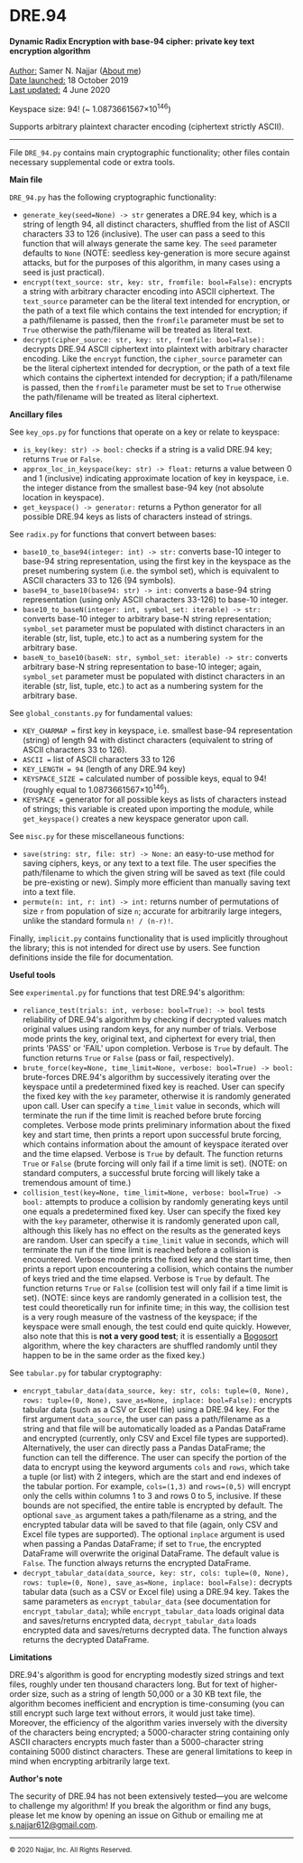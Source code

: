 # DRE.94
#### **Dynamic Radix Encryption with base-94 cipher: private key text encryption algorithm**

<u>Author:</u> Samer N. Najjar ([About me](https://najjarcv.imfast.io/))<br>
<u>Date launched:</u> 18 October 2019<br>
<u>Last updated:</u> 4 June 2020

Keyspace size: 94! (~ 1.0873661567×10<sup>146</sup>)

Supports arbitrary plaintext character encoding (ciphertext strictly ASCII).

---
File `DRE_94.py` contains main cryptographic functionality; other files contain necessary supplemental code or extra tools.

**Main file**

`DRE_94.py` has the following cryptographic functionality:
* `generate_key(seed=None) -> str` generates a DRE.94 key, which is a string of length 94, all distinct characters, shuffled from the list of ASCII characters 33 to 126 (inclusive). The user can pass a seed to this function that will always generate the same key. The `seed` parameter defaults to `None` (NOTE: seedless key-generation is more secure against attacks, but for the purposes of this algorithm, in many cases using a seed is just practical).
* `encrypt(text_source: str, key: str, fromfile: bool=False):` encrypts a string with arbitrary character encoding into ASCII ciphertext. The `text_source` parameter can be the literal text intended for encryption, or the path of a text file which contains the text intended for encryption; if a path/filename is passed, then the `fromfile` parameter must be set to `True` otherwise the path/filename will be treated as literal text.
* `decrypt(cipher_source: str, key: str, fromfile: bool=False):` decrypts DRE.94 ASCII ciphertext into plaintext with arbitrary character encoding. Like the `encrypt` function, the `cipher_source` parameter can be the literal ciphertext intended for decryption, or the path of a text file which contains the ciphertext intended for decryption; if a path/filename is passed, then the `fromfile` parameter must be set to `True` otherwise the path/filename will be treated as literal ciphertext.

**Ancillary files**

See `key_ops.py` for functions that operate on a key or relate to keyspace:
* `is_key(key: str) -> bool:` checks if a string is a valid DRE.94 key; returns `True` or `False`.
* `approx_loc_in_keyspace(key: str) -> float:` returns a value between 0 and 1 (inclusive) indicating approximate location of key in keyspace, i.e. the integer distance from the smallest base-94 key (not absolute location in keyspace).
* `get_keyspace() -> generator:` returns a Python generator for all possible DRE.94 keys as lists of characters instead of strings.

See `radix.py` for functions that convert between bases:
* `base10_to_base94(integer: int) -> str:` converts base-10 integer to base-94 string representation, using the first key in the keyspace as the preset numbering system (i.e. the symbol set), which is equivalent to ASCII characters 33 to 126 (94 symbols).
* `base94_to_base10(base94: str) -> int:` converts a base-94 string representation (using only ASCII characters 33-126) to base-10 integer.
* `base10_to_baseN(integer: int, symbol_set: iterable) -> str:` converts base-10 integer to arbitrary base-N string representation; `symbol_set` parameter must be populated with distinct characters in an iterable (str, list, tuple, etc.) to act as a numbering system for the arbitrary base.
* `baseN_to_base10(baseN: str, symbol_set: iterable) -> str:` converts arbitrary base-N string representation to base-10 integer; again, `symbol_set` parameter must be populated with distinct characters in an iterable (str, list, tuple, etc.) to act as a numbering system for the arbitrary base.

See `global_constants.py` for fundamental values:
* `KEY_CHARMAP =` first key in keyspace, i.e. smallest base-94 representation (string) of length 94 with distinct characters (equivalent to string of ASCII characters 33 to 126).
* `ASCII =` list of ASCII characters 33 to 126
* `KEY_LENGTH = 94` (length of any DRE.94 key)
* `KEYSPACE_SIZE =` calculated number of possible keys, equal to 94! (roughly equal to 1.0873661567×10<sup>146</sup>).
* `KEYSPACE =` generator for all possible keys as lists of characters instead of strings; this variable is created upon importing the module, while `get_keyspace()` creates a new keyspace generator upon call.

See `misc.py` for these miscellaneous functions:
* `save(string: str, file: str) -> None:` an easy-to-use method for saving ciphers, keys, or any text to a text file. The user specifies the path/filename to which the given string will be saved as text (file could be pre-existing or new). Simply more efficient than manually saving text into a text file.
* `permute(n: int, r: int) -> int:` returns number of permutations of size `r` from population of size `n`; accurate for arbitrarily large integers, unlike the standard formula `n! / (n-r)!`.

Finally, `implicit.py` contains functionality that is used implicitly throughout the library; this is not intended for direct use by users. See function definitions inside the file for documentation.

**Useful tools**

See `experimental.py` for functions that test DRE.94's algorithm:
* `reliance_test(trials: int, verbose: bool=True): -> bool` tests reliability of DRE.94's algorithm by checking if decrypted values match original values using random keys, for any number of trials. Verbose mode prints the key, original text, and ciphertext for every trial, then prints 'PASS' or 'FAIL' upon completion. Verbose is `True` by default. The function returns `True` or `False` (pass or fail, respectively).
* `brute_force(key=None, time_limit=None, verbose: bool=True) -> bool:` brute-forces DRE.94's algorithm by successively iterating over the keyspace until a predetermined fixed key is reached. User can specify the fixed key with the `key` parameter, otherwise it is randomly generated upon call. User can specify a `time_limit` value in seconds, which will terminate the run if the time limit is reached before brute forcing completes. Verbose mode prints preliminary information about the fixed key and start time, then prints a report upon successful brute forcing, which contains information about the amount of keyspace iterated over and the time elapsed. Verbose is `True` by default. The function returns `True` or `False` (brute forcing will only fail if a time limit is set). (NOTE: on standard computers, a successful brute forcing will likely take a tremendous amount of time.)
* `collision_test(key=None, time_limit=None, verbose: bool=True) -> bool:` attempts to produce a collision by randomly generating keys until one equals a predetermined fixed key. User can specify the fixed key with the `key` parameter, otherwise it is randomly generated upon call, although this likely has no effect on the results as the generated keys are random. User can specify a `time_limit` value in seconds, which will terminate the run if the time limit is reached before a collision is encountered. Verbose mode prints the fixed key and the start time, then prints a report upon encountering a collision, which contains the number of keys tried and the time elapsed. Verbose is `True` by default. The function returns `True` or `False` (collision test will only fail if a time limit is set). (NOTE: since keys are randomly generated in a collision test, the test could theoretically run for infinite time; in this way, the collision test is a very rough measure of the vastness of the keyspace; if the keyspace were small enough, the test could end quite quickly. However, also note that this is **not a very good test**; it is essentially a [Bogosort](https://en.wikipedia.org/wiki/Bogosort) algorithm, where the key characters are shuffled randomly until they happen to be in the same order as the fixed key.)

See `tabular.py` for tabular cryptography:
* `encrypt_tabular_data(data_source, key: str, cols: tuple=(0, None), rows: tuple=(0, None), save_as=None, inplace: bool=False):` encrypts tabular data (such as a CSV or Excel file) using a DRE.94 key. For the first argument `data_source`, the user can pass a path/filename as a string and that file will be automatically loaded as a Pandas DataFrame and encrypted (currently, only CSV and Excel file types are supported). Alternatively, the user can directly pass a Pandas DataFrame; the function can tell the difference. The user can specify the portion of the data to encrypt using the keyword arguments `cols` and `rows`, which take a tuple (or list) with 2 integers, which are the start and end indexes of the tabular portion. For example, `cols=(1,3)` and `rows=(0,5)` will encrypt only the cells within columns 1 to 3 and rows 0 to 5, inclusive. If these bounds are not specified, the entire table is encrypted by default. The optional `save_as` argument takes a path/filename as a string, and the encrypted tabular data will be saved to that file (again, only CSV and Excel file types are supported). The optional `inplace` argument is used when passing a Pandas DataFrame; if set to `True`, the encrypted DataFrame will overwrite the original DataFrame. The default value is `False`. The function always returns the encrypted DataFrame.
* `decrypt_tabular_data(data_source, key: str, cols: tuple=(0, None), rows: tuple=(0, None), save_as=None, inplace: bool=False):` decrypts tabular data (such as a CSV or Excel file) using a DRE.94 key. Takes the same parameters as `encrypt_tabular_data` (see documentation for `encrypt_tabular_data`); while `encrypt_tabular_data` loads original data and saves/returns encrypted data, `decrypt_tabular_data` loads encrypted data and saves/returns decrypted data. The function always returns the decrypted DataFrame.

**Limitations**

DRE.94's algorithm is good for encrypting modestly sized strings and text files, roughly under ten thousand characters long. But for text of higher-order size, such as a string of length 50,000 or a 30 KB text file, the algorithm becomes inefficient and encryption is time-consuming (you can still encrypt such large text without errors, it would just take time). Moreover, the efficiency of the algorithm varies inversely with the diversity of the characters being encrypted; a 5000-character string containing only ASCII characters encrypts much faster than a 5000-character string containing 5000 distinct characters. These are general limitations to keep in mind when encrypting arbitrarily large text.


**Author's note**

The security of DRE.94 has not been extensively tested—you are welcome to challenge my algorithm! If you break the algorithm or find any bugs, please let me know by opening an issue on Github or emailing me at [s.najjar612@gmail.com]().

---
<small>© 2020 Najjar, Inc. All Rights Reserved.</small>